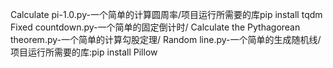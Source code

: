 Calculate pi-1.0.py-一个简单的计算圆周率/项目运行所需要的库pip install tqdm
Fixed countdown.py-一个简单的固定倒计时/
Calculate the Pythagorean theorem.py-一个简单的计算勾股定理/
Random line.py-一个简单的生成随机线/项目运行所需要的库:pip install Pillow
